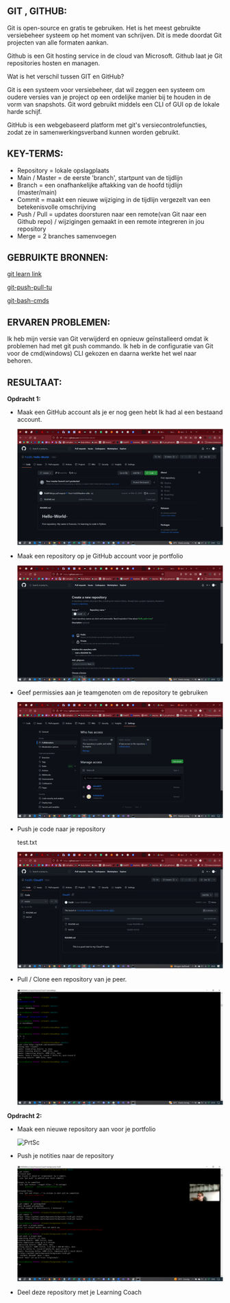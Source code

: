 ## GIT , GITHUB:

Git is open-source en gratis te gebruiken. Het is het meest gebruikte versiebeheer systeem
op het moment van schrijven. Dit is mede doordat Git projecten van alle formaten aankan.

Github is een Git hosting service in de cloud van Microsoft. Github laat je Git repositories hosten en managen. 

Wat is het verschil tussen GIT en GitHub?

Git is een systeem voor versiebeheer, dat wil zeggen een systeem om oudere versies van je project op een ordelijke manier bij te houden in de vorm van snapshots. Git word gebruikt middels een CLI of GUI op de lokale harde schijf.

GitHub is een webgebaseerd platform met git's versiecontrolefuncties, zodat ze in samenwerkingsverband kunnen worden gebruikt.

## KEY-TERMS:
* Repository = lokale opslagplaats
* Main / Master = de eerste 'branch', startpunt van de tijdlijn
* Branch = een onafhankelijke aftakking van de hoofd tijdlijn (master/main)
* Commit = maakt een nieuwe wijziging in de tijdlijn vergezelt van een betekenisvolle omschrijving 
* Push / Pull = updates doorsturen naar een remote(van Git naar een Github repo) / wijzigingen gemaakt in een remote integreren in jou repository
* Merge = 2 branches samenvoegen

## GEBRUIKTE BRONNEN:

[git learn link](https://apwt.gitbook.io/leerlijn-git/)

[git-push-pull-tu](https://www.datacamp.com/tutorial/git-push-pull)

[git-bash-cmds](https://dev.classmethod.jp/articles/git-bash-commands/)

## ERVAREN PROBLEMEN:

Ik heb mijn versie van Git verwijderd en opnieuw geïnstalleerd omdat ik problemen had met git push commando. Ik heb in de configuratie van Git voor de cmd(windows) CLI gekozen en daarna werkte het wel naar behoren.

## RESULTAAT:

**Opdracht 1:**
* Maak een GitHub account als je er nog geen hebt
  Ik had al een bestaand account.

  ![PrtSc](..\00_includes\week1\Git\2023-06-05_9.png) 

* Maak een repository op je GitHub account voor je portfolio

  ![PrtSc](..\00_includes\week1\Git\2023-06-05_8.png)

* Geef permissies aan je teamgenoten om de repository te gebruiken

  ![PrtSc](..\00_includes\week1\Git\2023-06-05_7.png)

* Push je code naar je repository

  test.txt

  ![PrtSc](..\00_includes\week1\Git\2023-06-05_5.png)

* Pull / Clone een repository van je peer.

  ![PrtSc](..\00_includes\week1\Git\2023-06-05_10.png)


**Opdracht 2:**
* Maak een nieuwe repository aan voor je portfolio

  ![PrtSc](..\]00_includes\week1\Git\2023-06-05_6.png)

* Push je notities naar de repository

  ![PrtSc](..\00_includes\week1\Git\2023-06-06_4.png)
  
* Deel deze repository met je Learning Coach
